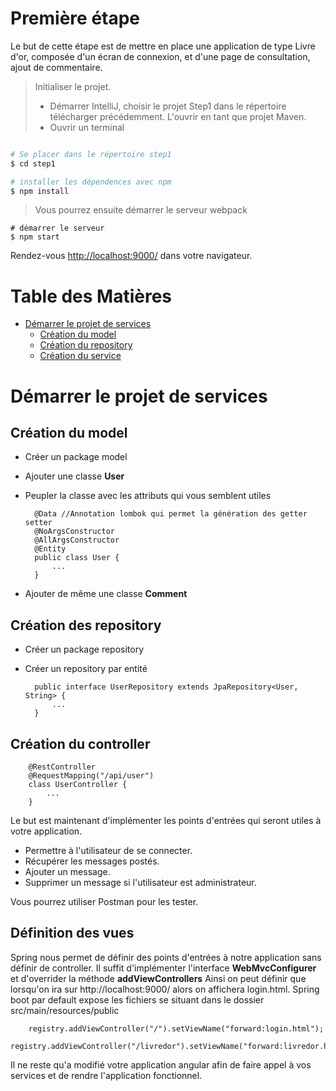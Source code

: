 # Première étape

Le but de cette étape est de mettre en place une application de type Livre d'or, composée d'un écran de connexion, et d'une page de consultation, ajout de commentaire. 


> Initialiser le projet.
>* Démarrer IntelliJ, choisir le projet Step1 dans le répertoire télécharger précédemment. L'ouvrir en tant que projet Maven.
>* Ouvrir un terminal

```bash

# Se placer dans le répertoire step1
$ cd step1

# installer les dépendences avec npm
$ npm install


```

> Vous pourrez ensuite démarrer le serveur webpack

```
# démarrer le serveur
$ npm start
```

Rendez-vous [http://localhost:9000/](http://localhost:9000/) dans votre navigateur.

# Table des Matières


* [Démarrer le projet de services](#getting-started)
    * [Création du model](#model)
    * [Création du repository](#repository)
    * [Création du service](#service)

# Démarrer le projet de services

## Création du model

* Créer un package model
* Ajouter une classe **User**
* Peupler la classe avec les attributs qui vous semblent utiles

        @Data //Annotation lombok qui permet la génération des getter setter
        @NoArgsConstructor
        @AllArgsConstructor
        @Entity
        public class User {
            ...
        }

* Ajouter de même une classe **Comment**

## Création des repository

* Créer un package repository
* Créer un repository par entité
    
    
        public interface UserRepository extends JpaRepository<User, String> {
            ...
        }
        
        
## Création du controller

    
        @RestController
        @RequestMapping("/api/user")
        class UserController {
            ...
        }
Le but est maintenant d'implémenter les points d'entrées qui seront utiles à votre application.
* Permettre à l'utilisateur de se connecter.
* Récupérer les messages postés.
* Ajouter un message.
* Supprimer un message si l'utilisateur est administrateur.

Vous pourrez utiliser Postman pour les tester.

## Définition des vues
 Spring nous permet de définir des points d'entrées à notre application sans définir de controller.
 Il suffit d'implémenter l'interface **WebMvcConfigurer** et d'overrider la méthode **addViewControllers**
 Ainsi on peut définir que lorsqu'on ira sur http://localhost:9000/ alors on affichera login.html.
 Spring boot par default expose les fichiers se situant dans le dossier src/main/resources/public
    
        registry.addViewController("/").setViewName("forward:login.html");
        registry.addViewController("/livredor").setViewName("forward:livredor.html");




Il ne reste qu'a modifié votre application angular afin de faire appel à vos services et de rendre l'application fonctionnel.
